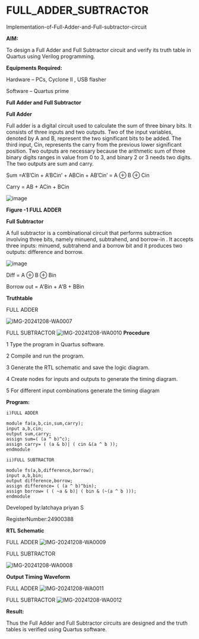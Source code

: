 # FULL_ADDER_SUBTRACTOR

Implementation-of-Full-Adder-and-Full-subtractor-circuit

**AIM:**

To design a Full Adder and Full Subtractor circuit and verify its truth table in Quartus using Verilog programming.

**Equipments Required:**

Hardware – PCs, Cyclone II , USB flasher

Software – Quartus prime

**Full Adder and Full Subtractor**

**Full Adder**

Full adder is a digital circuit used to calculate the sum of three binary bits. It consists of three inputs and two outputs. Two of the input variables, denoted by A and B, represent the two significant bits to be added. The third input, Cin, represents the carry from the previous lower significant position. Two outputs are necessary because the arithmetic sum of three binary digits ranges in value from 0 to 3, and binary 2 or 3 needs two digits. The two outputs are sum and carry.

Sum =A’B’Cin + A’BCin’ + ABCin + AB’Cin’ = A ⊕ B ⊕ Cin 

Carry = AB + ACin + BCin

![image](https://github.com/naavaneetha/FULL_ADDER_SUBTRACTOR/assets/154305477/0f30ba51-5ffb-4198-845f-18e054f675e7)

**Figure -1 FULL ADDER**

**Full Subtractor**

A full subtractor is a combinational circuit that performs subtraction involving three bits, namely minuend, subtrahend, and borrow-in . It accepts three inputs: minuend, subtrahend and a borrow bit and it produces two outputs: difference and borrow.

![image](https://github.com/naavaneetha/FULL_ADDER_SUBTRACTOR/assets/154305477/02b24f51-ab51-4304-9ad6-7b81ffc1ead5)

Diff = A ⊕ B ⊕ Bin 

Borrow out = A'Bin + A'B + BBin

**Truthtable**

FULL ADDER

![IMG-20241208-WA0007](https://github.com/user-attachments/assets/c0ec2f9a-6d17-40f9-9f54-11d11549471b)

FULL SUBTRACTOR
![IMG-20241208-WA0010](https://github.com/user-attachments/assets/dbcb7421-2702-4424-94f6-5cb105d6012a)
**Procedure**

1 Type the program in Quartus software.

2 Compile and run the program.

3 Generate the RTL schematic and save the logic diagram.

4 Create nodes for inputs and outputs to generate the timing diagram.

5 For different input combinations generate the timing diagram


**Program:**
```
i)FULL ADDER

module fa(a,b,cin,sum,carry);
input a,b,cin;
output sum,carry;
assign sum=( (a ^ b)^c);
assign carry= ( (a & b)| ( cin &(a ^ b ));
endmodule

ii)FULL SUBTRACTOR

module fs(a,b,difference,borrow);
input a,b,bin;
output difference,borrow;
assign difference= ( (a ^ b)^bin);
assign borrow= ( ( ~a & b)| ( bin & (~(a ^ b )));
endmodule

```
Developed by:latchaya priyan S

RegisterNumber:24900388


**RTL Schematic**

FULL ADDER
![IMG-20241208-WA0009](https://github.com/user-attachments/assets/a0a840fe-0a5c-4afb-8a87-d6b4ecc52678)

FULL SUBTRACTOR

![IMG-20241208-WA0008](https://github.com/user-attachments/assets/b68fa72f-1b6e-4919-a6cc-28cbfe6b2caf)


**Output Timing Waveform**

FULL ADDER
![IMG-20241208-WA0011](https://github.com/user-attachments/assets/c053d43c-12f2-405f-8fbb-0b94fb624234)

FULL SUBTRACTOR
![IMG-20241208-WA0012](https://github.com/user-attachments/assets/076a7bdb-f8c4-447a-a95b-5709ebd47916)


**Result:**

Thus the Full Adder and Full Subtractor circuits are designed and the truth tables is verified using Quartus software.



